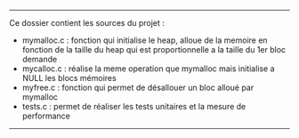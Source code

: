 *****************************************************************************************************************************
Ce dossier contient les sources du projet : 
- mymalloc.c : fonction qui initialise le heap, alloue de la memoire en fonction de la taille du heap qui est proportionnelle
               a la taille du 1er bloc demande
- mycalloc.c : réalise la meme operation que mymalloc mais initialise a NULL les blocs mémoires
- myfree.c : fonction qui permet de désallouer un bloc alloué par mymalloc
- tests.c : permet de réaliser les tests unitaires et la mesure de performance 

*****************************************************************************************************************************

